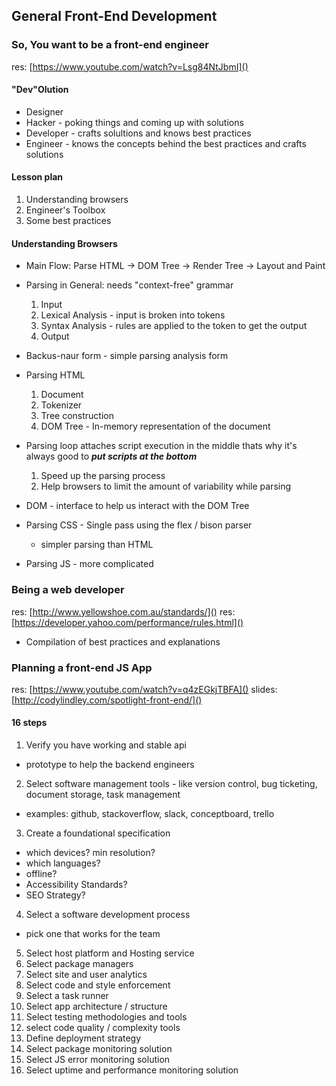 ## General Front-End Development

### So, You want to be a front-end engineer

res: [https://www.youtube.com/watch?v=Lsg84NtJbmI]()

#### "Dev"Olution

- Designer
- Hacker - poking things and coming up with solutions
- Developer - crafts solultions and knows best practices
- Engineer - knows the concepts behind the best practices and crafts solutions

#### Lesson plan

1. Understanding browsers
2. Engineer's Toolbox
3. Some best practices

#### Understanding Browsers

- Main Flow: Parse HTML -> DOM Tree -> Render Tree -> Layout and Paint

- Parsing in General: needs "context-free" grammar

  1. Input
  2. Lexical Analysis - input is broken into tokens
  3. Syntax Analysis - rules are applied to the token to get the output
  4. Output

- Backus-naur form - simple parsing analysis form

- Parsing HTML

  1. Document
  2. Tokenizer
  3. Tree construction
  4. DOM Tree - In-memory representation of the document

- Parsing loop attaches script execution in the middle thats why it's always good to **_put scripts at the bottom_**

  1. Speed up the parsing process
  2. Help browsers to limit the amount of variability while parsing

- DOM - interface to help us interact with the DOM Tree

- Parsing CSS - Single pass using the flex / bison parser

  - simpler parsing than HTML

- Parsing JS - more complicated

### Being a web developer

res: [http://www.yellowshoe.com.au/standards/]()
res: [https://developer.yahoo.com/performance/rules.html]()

- Compilation of best practices and explanations

### Planning a front-end JS App

res: [https://www.youtube.com/watch?v=q4zEGkjTBFA]()
slides: [http://codylindley.com/spotlight-front-end/]()

#### 16 steps

1. Verify you have working and stable api

- prototype to help the backend engineers

2. Select software management tools - like version control, bug ticketing, document storage, task management

- examples: github, stackoverflow, slack, conceptboard, trello

3. Create a foundational specification

- which devices? min resolution?
- which languages?
- offline?
- Accessibility Standards?
- SEO Strategy?

4. Select a software development process

- pick one that works for the team

5. Select host platform and Hosting service
6. Select package managers
7. Select site and user analytics
8. Select code and style enforcement
9. Select a task runner
10. Select app architecture / structure
11. Select testing methodologies and tools
12. select code quality / complexity tools
13. Define deployment strategy
14. Select package monitoring solution
15. Select JS error monitoring solution
16. Select uptime and performance monitoring solution
